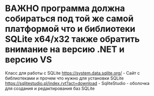 # ВАЖНО программа должна собираться под той же самой платформой что и библиотеки SQLite х64/х32 также обратить внимание на версию .NET и версию VS

Класс для работы с SQLite
https://system.data.sqlite.org/ - Сайт с библиотеками и прочем что нужно для установки SQLite
https://sqlitestudio.pl/index.rvt?act=download - SqliteStudio - оболочка для создания и редактирования баз SQLite
